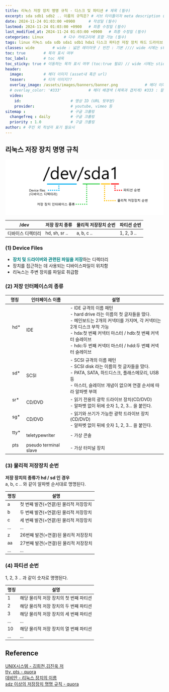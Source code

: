 ```yaml
---
title: 리눅스 저장 장치 명명 규칙 - 디스크 및 파티션 # 제목 (필수)
excerpt: sda sdb1 sdb2 .. 이름의 규칙은? # 서브 타이틀이자 meta description (필수)
date: 2024-11-24 01:03:00 +0900      # 작성일 (필수)
lastmod: 2024-11-24 01:03:00 +0900   # 최종 수정일 (필수)
last_modified_at: 2024-11-24 01:03:00 +0900   # 최종 수정일 (필수)
categories: Linux         # 다수 카테고리에 포함 가능 (필수)
tags: linux 리눅스 sda sdb sda1 sdb1 hda1 디스크 파티션 저장 장치 하드 드라이브 ssd            # 태그 복수개 가능 (필수)
classes: wide        # wide : 넓은 레이아웃 / 빈칸 : 기본 //// wide 시에는 sticky toc 불가
toc: true        # 목차 표시 여부
toc_label:       # toc 제목
toc_sticky: true # 이동하는 목차 표시 여부 (toc:true 필요) // wide 시에는 sticky toc 불가
header: 
  image:         # 헤더 이미지 (asset내 혹은 url)
  teaser:        # 티저 이미지??
  overlay_image: /assets/images/banners/banner.png            # 헤더 이미지 (제목과 겹치게)
  # overlay_color: '#333'            # 헤더 배경색 (제목과 겹치게) #333 : 짙은 회색 (필수)
  video:
    id:                      # 영상 ID (URL 뒷부분)
    provider:                # youtube, vimeo 등
sitemap :                    # 구글 크롤링
  changefreq : daily         # 구글 크롤링
  priority : 1.0             # 구글 크롤링
author: # 주인 외 작성자 표기 필요시
---
```

<!--postNo: 연월일_00n-->  

## 리눅스 저장 장치 명명 규칙  

![](/assets/images/20241105_002_001.png)  

|/dev|저장 장치 종류|물리적 저장장치 순번|파티션 순번|
|---|---|---|---|
|디바이스 디렉터리|hd, sh, sr ..|a, b, c ..|1, 2, 3 ..|

### (1) Device Files  

- <b><font color="008080">장치 및 드라이버와 관련된 파일을 저장</font></b>하는 디렉터리  
- 장치를 접근하는 데 사용되는 디바이스파일이 위치함  
- 리눅스는 주변 장치를 파일로 취급함  

### (2) 저장 인터페이스의 종류  

|명칭|인터페이스 이름|설명|
|---|---|---|
|&nbsp;&nbsp;&nbsp; hd* &nbsp;&nbsp;&nbsp;|IDE|- IDE 규격의 이름 패턴<br>- hard drive 라는 이름의 첫 글자들을 땄다.<br>- 메인보드는 2개의 커넥터를 가지며, 각 커넥터는 2개 디스크 부착 가능<br>- hda:첫 번째 커넥터 마스터 / hdb:첫 번째 커넥터 슬레이브<br>- hdc:두 번째 커넥터 마스터 / hdd:두 번쨰 커넥터 슬레이브|
|&nbsp;&nbsp;&nbsp; sd* &nbsp;&nbsp;&nbsp;|SCSI|- SCSI 규격의 이름 패턴<br>- SCSI disk 라는 이름의 첫 글자들을 땄다.<br>- PATA, SATA, 하드디스크, 플래스메모리, USB 등<br>- 마스터, 슬레이브 개념이 없으며 연결 순서에 따라 알파벳 부여|
|&nbsp;&nbsp;&nbsp; sr* &nbsp;&nbsp;&nbsp;|CD/DVD|- 읽기 전용의 광학 드라이브 장치(CD/DVD)<br>- 알파벳 없이 뒤에 숫자 1, 2, 3... 을 붙인다.|
|&nbsp;&nbsp;&nbsp; sg* &nbsp;&nbsp;&nbsp;|CD/DVD|- 읽기와 쓰기가 가능한 광학 드라이브 장치(CD/DVD)<br>- 알파벳 없이 뒤에 숫자 1, 2, 3... 을 붙인다.|
|&nbsp;&nbsp;&nbsp; tty* &nbsp;&nbsp;&nbsp;|teletypewriter|- 가상 콘솔|
|&nbsp;&nbsp;&nbsp; pts &nbsp;&nbsp;&nbsp;|pseudo terminal slave|- 가상 터미널 장치|

### (3) 물리적 저장장치 순번  

**저장 장치의 종류가 hd / sd 인 경우**  
a, b, c .. 와 같이 알파벳 순서대로 명명된다.  

|명칭|설명|
|---|---|
|a|첫 번째 발견(=연결)된 물리적 저장장치|
|b|두 번째 발견(=연결)된 물리적 저장장치|
|c|세 번째 발견(=연결)된 물리적 저장장치|
|...|...|
|z|26번째 발견(=연결)된 물리적 저장장치|
|aa|27번째 발견(=연결)된 물리적 저장장치|
|...|...|

### (4) 파티션 순번  

1, 2, 3 .. 과 같이 숫자로 명명된다.  

|명칭|설명|
|---|---|
|1|해당 물리적 저장 장치의 첫 번째 파티션|
|2|해당 물리적 저장 장치의 두 번째 파티션|
|3|해당 물리적 저장 장치의 세 번째 파티션|
|...|...|
|10|해당 물리적 저장 장치의 열 번째 파티션|
|...|...|


## Reference  

[UNIX시스템 - 김희천,김진욱 저 ](https://search.shopping.naver.com/book/catalog/41474371650)  
[tty, pts - quora](https://www.quora.com/What-is-the-difference-between-PTS-and-TTY-in-Linux)  
[데비안 - 리눅스 장치의 이름](https://www.debian.org/releases/stable/armhf/apcs04.ko.html)  
[sdz 이상의 저장장치 명명 규칙 - quora](https://www.quora.com/What-is-the-difference-between-PTS-and-TTY-in-Linux)  
